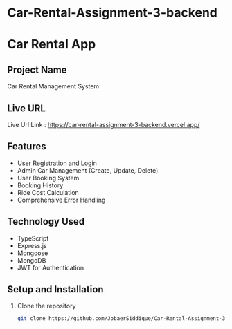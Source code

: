 # Car-Rental-Assignment-3-backend
# Car Rental App

## Project Name
Car Rental Management System

## Live URL
Live Url Link : https://car-rental-assignment-3-backend.vercel.app/

## Features
- User Registration and Login
- Admin Car Management (Create, Update, Delete)
- User Booking System
- Booking History
- Ride Cost Calculation
- Comprehensive Error Handling

## Technology Used
- TypeScript
- Express.js
- Mongoose
- MongoDB
- JWT for Authentication

## Setup and Installation
1. Clone the repository
   ```bash
   git clone https://github.com/JobaerSiddique/Car-Rental-Assignment-3-backend.git